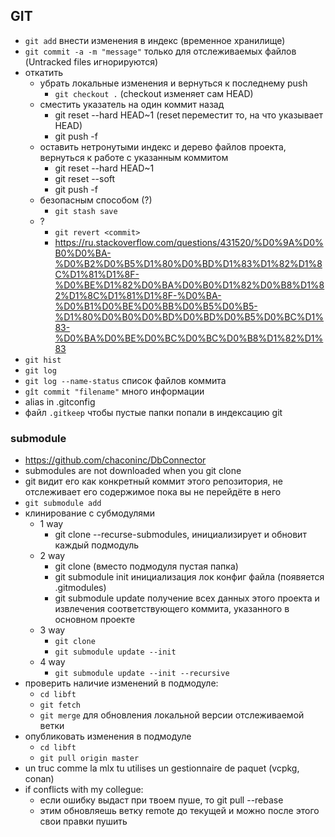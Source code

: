 ## GIT    
* `git add` внести изменения в индекс (временное хранилище)
* `git commit -a -m "message"` только для отслеживаемых файлов (Untracked files игнорируются)
* откатить
  + убрать локальные изменения и вернуться к последнему push
    - `git checkout .` (checkout изменяет сам HEAD)
  + сместить указатель на один коммит назад
    - git reset --hard HEAD~1 (reset переместит то, на что указывает HEAD)
    - git push -f 
  + оставить нетронутыми индекс и дерево файлов проекта, вернуться к работе с указанным коммитом
    - git reset --hard HEAD~1 
    - git reset --soft 
    - git push -f 
  + безопасным способом (?)
    - `git stash save`
  + ?
    - `git revert <commit>` 
    - https://ru.stackoverflow.com/questions/431520/%D0%9A%D0%B0%D0%BA-%D0%B2%D0%B5%D1%80%D0%BD%D1%83%D1%82%D1%8C%D1%81%D1%8F-%D0%BE%D1%82%D0%BA%D0%B0%D1%82%D0%B8%D1%82%D1%8C%D1%81%D1%8F-%D0%BA-%D0%B1%D0%BE%D0%BB%D0%B5%D0%B5-%D1%80%D0%B0%D0%BD%D0%BD%D0%B5%D0%BC%D1%83-%D0%BA%D0%BE%D0%BC%D0%BC%D0%B8%D1%82%D1%83
* `git hist`
* `git log`
* `git log --name-status` список файлов коммита
* `gît commit "filename"` много информации
* alias in .gitconfig
* файл `.gitkeep` чтобы пустые папки попали в индексацию git
### submodule
* https://github.com/chaconinc/DbConnector
* submodules are not downloaded when you git clone
* git видит его как конкретный коммит этого репозитория, не отслеживает его содержимое пока вы не перейдёте в него
* `git submodule add`
* клинирование с субмодулями 
    + 1 way
       - git clone --recurse-submodules, инициализирует и обновит каждый подмодуль
    + 2 way
       - git clone (вместо подмодуля пустая папка)
       - git submodule init инициализация лок конфиг файла (появяется .gitmodules)
       - git submodule update получение всех данных этого проекта и извлечения соответствующего коммита, указанного в основном проекте
    + 3 way
       - `git clone`
       - `git submodule update --init`
    + 4 way
       - `git submodule update --init --recursive`
* проверить наличие изменений в подмодуле:
   + `cd libft`
   + `git fetch`
   + `git merge` для обновления локальной версии отслеживаемой ветки
* опубликовать изменения в подмодуле
    + `cd libft`
    + `git pull origin master`
* un truc comme la mlx tu utilises un gestionnaire de paquet (vcpkg, conan)
* if conflicts with my collegue:
  + если ошибку выдаст при твоем пуше, то git pull --rebase 
  + этим обновляешь ветку remote до текущей и можно после этого свои правки пушить
